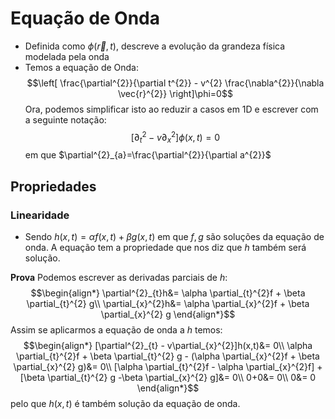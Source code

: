 # Equação de Onda
- Definida como $\phi(\vec{r},t)$, descreve a evolução da grandeza física modelada pela onda 
- Temos a equação de Onda:
$$\left[ \frac{\partial^{2}}{\partial t^{2}} - v^{2} \frac{\nabla^{2}}{\nabla \vec{r}^{2}} \right]\phi=0$$
Ora, podemos simplificar isto ao reduzir a casos em 1D e escrever com a seguinte notação:
$$[\partial^{2}_{t} - v\partial_{x}^{2}]\phi(x,t)=0$$
em que $\partial^{2}_{a}=\frac{\partial^{2}}{\partial a^{2}}$

## Propriedades
### Linearidade
- Sendo $h(x,t)=\alpha f(x,t)+\beta g(x,t)$ em que $f,g$ são soluções da equação de onda. A equação tem a propriedade que nos diz que $h$ também será solução. 

**Prova**
Podemos escrever as derivadas parciais de $h$:
$$\begin{align*}
\partial^{2}_{t}h&= \alpha \partial_{t}^{2}f + \beta \partial_{t}^{2} g\\
\partial_{x}^{2}h&= \alpha \partial_{x}^{2}f + \beta \partial_{x}^{2} g
\end{align*}$$
Assim se aplicarmos a equação de onda a $h$ temos:
$$\begin{align*}
[\partial^{2}_{t} - v\partial_{x}^{2}]h(x,t)&= 0\\
\alpha \partial_{t}^{2}f + \beta \partial_{t}^{2} g - (\alpha \partial_{x}^{2}f + \beta \partial_{x}^{2} g)&= 0\\
[\alpha \partial_{t}^{2}f - \alpha \partial_{x}^{2}f] + [\beta \partial_{t}^{2} g -\beta \partial_{x}^{2} g]&= 0\\
0+0&= 0\\
0&= 0 
\end{align*}$$
pelo que $h(x,t)$ é também solução da equação de onda.